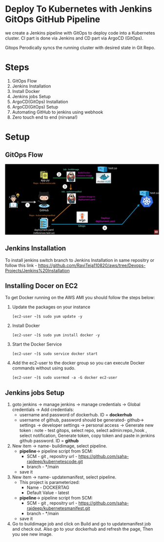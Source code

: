 # Deploy To Kubernetes with Jenkins GitOps GitHub Pipeline
we create a Jenkins pipeline with GitOps to deploy code into a Kubernetes cluster. CI part is done via Jenkins and CD part via ArgoCD (GitOps).

Gitops Perodically syncs the running cluster with desired state in Git Repo.


# Steps
1. GitOps Flow
2. Jenkins Installation
3. Install Docker
4. Jenkins jobs Setup
5. ArgoCD(GitOps) Installation
6. ArgoCD(GitOps) Setup
7. Automating GitHub to jenkins using webhook
8. Zero touch end to end (nirvana!)

# Setup

## GitOps Flow
![GitOps Flow](./images/gitopsflow.jpg)

## Jenkins Installation
To install jenkins switch branch to Jenkins Installation in same repositry or follow this link - https://github.com/RaviTeja110820/aws/tree/Devops-Projects/Jenkins%20Installation 

## Installing Docer on EC2
To get Docker running on the AWS AMI you should follow the steps below:

1. Update the packages on your instance
   ```console
   [ec2-user ~]$ sudo yum update -y
   ```
2. Install Docker
   ```console
   [ec2-user ~]$ sudo yum install docker -y
   ```
3. Start the Docker Service
   ```console
   [ec2-user ~]$ sudo service docker start
   ```
4. Add the ec2-user to the docker group so you can execute Docker commands without using sudo.
   ```console
   [ec2-user ~]$ sudo usermod -a -G docker ec2-user
   ```

## Jenkins jobs Setup
1. goto jenkins -> manage jenkins -> manage credentials -> Global credentials -> Add credentials:
    * username and password of dockerhub. ID = **dockerhub**
    * username of github, password should be generated- github-> settings -> developer settings -> personal access -> Generate new token : note - test gitops, select repo, select admin:repo_hook , select notification, Generate token, copy token and paste in jenkins github password. ID = **github**
2. New item -> name- buildimage, select pipeline.
    * **pipeline**-> pipeline script from SCM:
      * SCM - git , repositry url - https://github.com/saha-rajdeep/kubernetescode.git
      * branch - */main
    * save it 
3. New item -> name- updatemanifest, select pipeline.
   * This project is parameterized:
      * Name - DOCKERTAG
      * Default Value - latest
   * **pipeline**-> pipeline script from SCM:
      * SCM - git , repositry url - https://github.com/saha-rajdeep/kubernetesmanifest.git
      * branch - */main
   * save it 
4. Go to buildimage job and click on Build and go to updatemanifest job and check out. Also go to your dockerhub and refresh the page, Then you see new image.   
